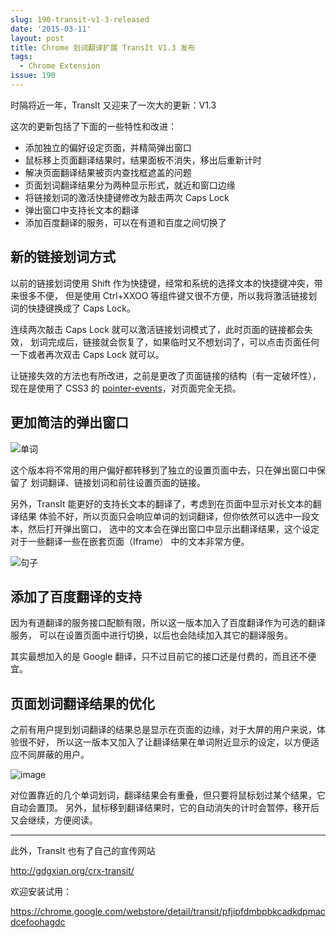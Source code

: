 ```yaml
---
slug: 190-transit-v1-3-released
date: '2015-03-11'
layout: post
title: Chrome 划词翻译扩展 TransIt V1.3 发布
tags:
  - Chrome Extension
issue: 190
---
```


时隔将近一年，TransIt 又迎来了一次大的更新：V1.3

这次的更新包括了下面的一些特性和改进：

- 添加独立的偏好设定页面，并精简弹出窗口
- 鼠标移上页面翻译结果时，结果面板不消失，移出后重新计时
- 解决页面翻译结果被页内查找框遮盖的问题
- 页面划词翻译结果分为两种显示形式，就近和窗口边缘
- 将链接划词的激活快捷键修改为敲击两次 Caps Lock
- 弹出窗口中支持长文本的翻译
- 添加百度翻译的服务，可以在有道和百度之间切换了

## 新的链接划词方式

以前的链接划词使用 Shift 作为快捷键，经常和系统的选择文本的快捷键冲突，带来很多不便，
但是使用 Ctrl+XXOO 等组件键又很不方便，所以我将激活链接划词的快捷键换成了 Caps Lock。

连续两次敲击 Caps Lock 就可以激活链接划词模式了，此时页面的链接都会失效，
划词完成后，链接就会恢复了，如果临时又不想划词了，可以点击页面任何一下或者再次双击 
Caps Lock 就可以。

让链接失效的方法也有所改进，之前是更改了页面链接的结构（有一定破坏性），现在是使用了
CSS3 的 [pointer-events]，对页面完全无损。

## 更加简洁的弹出窗口

![单词](https://github.com/greatghoul/greatghoul.github.io/assets/208966/26d6a60d-4bde-4b9f-85d5-34c212b2f886)

这个版本将不常用的用户偏好都转移到了独立的设置页面中去，只在弹出窗口中保留了
划词翻译、链接划词和前往设置页面的链接。

另外，TransIt 能更好的支持长文本的翻译了，考虑到在页面中显示对长文本的翻译结果
体验不好，所以页面只会响应单词的划词翻译，但你依然可以选中一段文本，然后打开弹出窗口，
选中的文本会在弹出窗口中显示出翻译结果，这个设定对于一些翻译一些在嵌套页面（Iframe）
中的文本非常方便。

![句子](https://github.com/greatghoul/greatghoul.github.io/assets/208966/bf1ab382-baca-488b-bb8b-6f8a067088f6)

## 添加了百度翻译的支持

因为有道翻译的服务接口配额有限，所以这一版本加入了百度翻译作为可选的翻译服务，
可以在设置页面中进行切换，以后也会陆续加入其它的翻译服务。

其实最想加入的是 Google 翻译，只不过目前它的接口还是付费的，而且还不便宜。

## 页面划词翻译结果的优化

之前有用户提到划词翻译的结果总是显示在页面的边缘，对于大屏的用户来说，体验很不好，
所以这一版本又加入了让翻译结果在单词附近显示的设定，以方便适应不同屏蔽的用户。

![image](https://github.com/greatghoul/greatghoul.github.io/assets/208966/d9145940-cc40-4d4d-945c-4cd9c9375b61)

对位置靠近的几个单词划词，翻译结果会有重叠，但只要将鼠标划过某个结果，它自动会置顶。
另外，鼠标移到翻译结果时，它的自动消失的计时会暂停，移开后又会继续，方便阅读。

----

此外，TransIt 也有了自己的宣传网站

<http://gdgxian.org/crx-transit/>

欢迎安装试用：

https://chrome.google.com/webstore/detail/transit/pfjipfdmbpbkcadkdpmacdcefoohagdc

[pointer-events]: https://developer.mozilla.org/en-US/docs/Web/CSS/pointer-events
